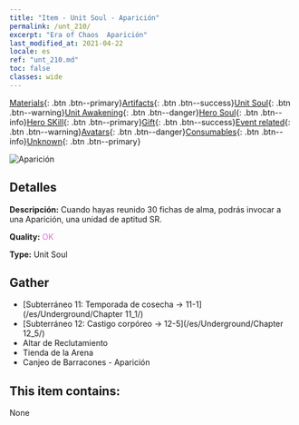 ```yaml
---
title: "Item - Unit Soul - Aparición"
permalink: /unt_210/
excerpt: "Era of Chaos  Aparición"
last_modified_at: 2021-04-22
locale: es
ref: "unt_210.md"
toc: false
classes: wide
---
```

 [Materials](/ItemsES/){: .btn .btn--primary}[Artifacts](/ItemsES/Artifacts/){: .btn .btn--success}[Unit Soul](/ItemsES/UnitSoul/){: .btn .btn--warning}[Unit Awakening](/ItemsES/UnitAwakening/){: .btn .btn--danger}[Hero Soul](/ItemsES/HeroSoul/){: .btn .btn--info}[Hero SKill](/ItemsES/HeroSkill/){: .btn .btn--primary}[Gift](/ItemsES/Gift/){: .btn .btn--success}[Event related](/ItemsES/Events/){: .btn .btn--warning}[Avatars](/ItemsES/Avatars/){: .btn .btn--danger}[Consumables](/ItemsES/Consumables/){: .btn .btn--info}[Unknown](/ItemsES/Unknown/){: .btn .btn--primary}

 ![Aparición](/images/u/ti_youling.jpg)

## Detalles
 **Descripción:** Cuando hayas reunido 30 fichas de alma, podrás invocar a una Aparición, una unidad de aptitud SR.

 **Quality:** <span style="color: #DA70D6">OK</span>

 **Type:** Unit Soul

## Gather

*    [Subterráneo 11: Temporada de cosecha -> 11-1](/es/Underground/Chapter 11_1/) 
*    [Subterráneo 12: Castigo corpóreo -> 12-5](/es/Underground/Chapter 12_5/) 
*    Altar de Reclutamiento 
*    Tienda de la Arena 
*    Canjeo de Barracones - Aparición 

## This item contains:

  None

